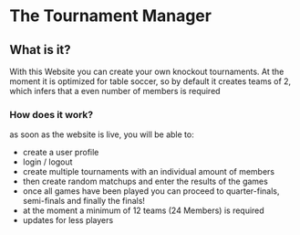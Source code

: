 # The Tournament Manager

## What is it?
With this Website you can create your own knockout tournaments.
At the moment it is optimized for table soccer, so by default it creates teams of 2, which infers that a even number of members is required

### How does it work?
as soon as the website is live, you will be able to: 
 - create a user profile
 - login / logout
 - create multiple tournaments with an individual amount of members
 - then create random matchups and enter the results of the games
 - once all games have been played you can proceed to quarter-finals, semi-finals and finally the finals! 
 - at the moment a minimum of 12 teams (24 Members) is required
 - updates for less players  


